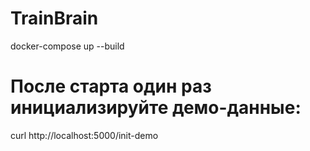 # TrainBrain
docker-compose up --build
# После старта один раз инициализируйте демо-данные:
curl http://localhost:5000/init-demo